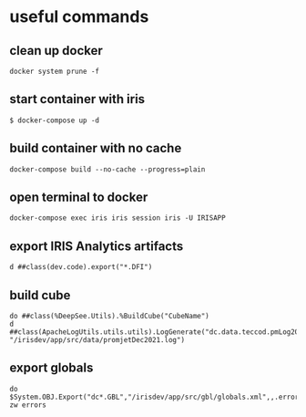 # useful commands

## clean up docker

```
docker system prune -f
```

## start container with iris

```
$ docker-compose up -d
```

## build container with no cache

```
docker-compose build --no-cache --progress=plain
```

## open terminal to docker

```
docker-compose exec iris iris session iris -U IRISAPP
```

## export IRIS Analytics artifacts

```
d ##class(dev.code).export("*.DFI")
```

## build cube

```
do ##class(%DeepSee.Utils).%BuildCube("CubeName")
d ##class(ApacheLogUtils.utils.utils).LogGenerate("dc.data.teccod.pmLog2021", "/irisdev/app/src/data/promjetDec2021.log")
```

## export globals

```
do $System.OBJ.Export("dc*.GBL","/irisdev/app/src/gbl/globals.xml",,.errors)
zw errors
```
